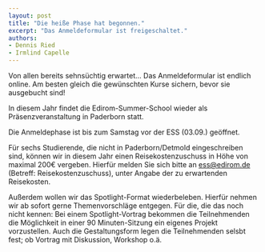 ```yaml
---
layout: post 
title: "Die heiße Phase hat begonnen."
excerpt: "Das Anmeldeformular ist freigeschaltet."
authors:
- Dennis Ried
- Irmlind Capelle
---
```


Von allen bereits sehnsüchtig erwartet...
Das Anmeldeformular ist endlich online. Am besten gleich die gewünschten Kurse sichern, bevor sie ausgebucht sind!

In diesem Jahr findet die Edirom-Summer-School wieder als Präsenzveranstaltung in Paderborn statt.

Die Anmeldephase ist bis zum Samstag vor der ESS (03.09.) geöffnet.


Für sechs Studierende, die nicht in Paderborn/Detmold eingeschreiben sind, können wir in diesem Jahr einen Reisekostenzuschuss in Höhe von maximal 200€ vergeben. Hierfür melden Sie sich bitte an ess@edirom.de (Betreff: Reisekostenzuschuss), unter Angabe der zu erwartenden Reisekosten.

Außerdem wollen wir das Spotlight-Format wiederbeleben. Hierfür nehmen wir ab sofort gerne Themenvorschläge entgegen.
Für die, die das noch nicht kennen: Bei einem Spotlight-Vortrag bekommen die Teilnehmenden die Möglichkeit in einer 90 Minuten-Sitzung ein eigenes Projekt vorzustellen. Auch die Gestaltungsform legen die Teilnehmenden selsbt fest; ob Vortrag mit Diskussion, Workshop o.ä.